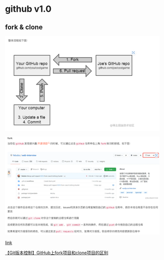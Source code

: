 # github v1.0

## fork & clone

![image-20250227205555287](images/image-20250227205555287.png)

![image-20250227205814303](images/image-20250227205814303.png)

[link](https://blog.csdn.net/pfourfire/article/details/127052154)

[【Git版本控制】GitHub上fork项目和clone项目的区别](https://www.cnblogs.com/leiblog/p/10898745.html)

